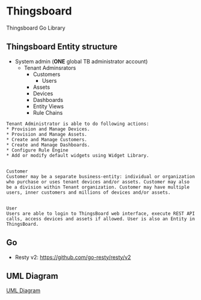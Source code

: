 # Thingsboard

Thingsboard Go Library

## Thingsboard Entity structure

* System admin (**ONE** global TB administrator account)
    * Tenant Adminsrators
        * Customers 
            * Users
        * Assets
        * Devices 
        * Dashboards
        * Entity Views
        * Rule Chains


```
Tenant Administrator is able to do following actions:
* Provision and Manage Devices.
* Provision and Manage Assets.
* Create and Manage Customers.
* Create and Manage Dashboards.
* Configure Rule Engine
* Add or modify default widgets using Widget Library.


Customer
Customer may be a separate business-entity: individual or organization who purchase or uses tenant devices and/or assets. Customer may also be a division within Tenant organization. Customer may have multiple users, inner customers and millions of devices and/or assets.


User
Users are able to login to ThingsBoard web interface, execute REST API calls, access devices and assets if allowed. User is also an Entity in ThingsBoard.
```

## Go

* Resty v2: https://github.com/go-resty/resty/v2

## UML Diagram

[UML Diagram](UML_DIAGRAM.md)